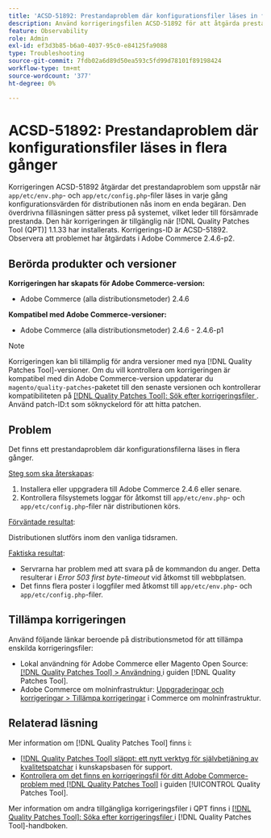 ```yaml
---
title: 'ACSD-51892: Prestandaproblem där konfigurationsfiler läses in flera gånger'
description: Använd korrigeringsfilen ACSD-51892 för att åtgärda prestandaproblem i Adobe Commerce där konfigurationsfiler läses in flera gånger under distributionen.
feature: Observability
role: Admin
exl-id: ef3d3b85-b6a0-4037-95c0-e84125fa9088
type: Troubleshooting
source-git-commit: 7fdb02a6d89d50ea593c5fd99d78101f89198424
workflow-type: tm+mt
source-wordcount: '377'
ht-degree: 0%

---
```


# ACSD-51892: Prestandaproblem där konfigurationsfiler läses in flera gånger

Korrigeringen ACSD-51892 åtgärdar det prestandaproblem som uppstår när `app/etc/env.php`- och `app/etc/config.php`-filer läses in varje gång konfigurationsvärden för distributionen nås inom en enda begäran. Den överdrivna filläsningen sätter press på systemet, vilket leder till försämrade prestanda. Den här korrigeringen är tillgänglig när [!DNL Quality Patches Tool (QPT)] 1.1.33 har installerats. Korrigerings-ID är ACSD-51892. Observera att problemet har åtgärdats i Adobe Commerce 2.4.6-p2.

## Berörda produkter och versioner

**Korrigeringen har skapats för Adobe Commerce-version:**

* Adobe Commerce (alla distributionsmetoder) 2.4.6

**Kompatibel med Adobe Commerce-versioner:**

* Adobe Commerce (alla distributionsmetoder) 2.4.6 - 2.4.6-p1

>[!NOTE]
>
>Korrigeringen kan bli tillämplig för andra versioner med nya [!DNL Quality Patches Tool]-versioner. Om du vill kontrollera om korrigeringen är kompatibel med din Adobe Commerce-version uppdaterar du `magento/quality-patches`-paketet till den senaste versionen och kontrollerar kompatibiliteten på [[!DNL Quality Patches Tool]: Sök efter korrigeringsfiler ](https://experienceleague.adobe.com/tools/commerce-quality-patches/index.html?lang=sv-SE). Använd patch-ID:t som söknyckelord för att hitta patchen.

## Problem

Det finns ett prestandaproblem där konfigurationsfilerna läses in flera gånger.

<u>Steg som ska återskapas</u>:

1. Installera eller uppgradera till Adobe Commerce 2.4.6 eller senare.
1. Kontrollera filsystemets loggar för åtkomst till `app/etc/env.php`- och `app/etc/config.php`-filer när distributionen körs.

<u>Förväntade resultat</u>:

Distributionen slutförs inom den vanliga tidsramen.

<u>Faktiska resultat</u>:

* Servrarna har problem med att svara på de kommandon du anger. Detta resulterar i *Error 503 first byte-timeout* vid åtkomst till webbplatsen.
* Det finns flera poster i loggfiler med åtkomst till `app/etc/env.php`- och `app/etc/config.php`-filer.

## Tillämpa korrigeringen

Använd följande länkar beroende på distributionsmetod för att tillämpa enskilda korrigeringsfiler:

* Lokal användning för Adobe Commerce eller Magento Open Source: [[!DNL Quality Patches Tool] > Användning ](/help/tools/quality-patches-tool/usage.md) i guiden [!DNL Quality Patches Tool].
* Adobe Commerce om molninfrastruktur: [Uppgraderingar och korrigeringar > Tillämpa korrigeringar](https://experienceleague.adobe.com/docs/commerce-cloud-service/user-guide/develop/upgrade/apply-patches.html?lang=sv-SE) i Commerce om molninfrastruktur.

## Relaterad läsning

Mer information om [!DNL Quality Patches Tool] finns i:

* [[!DNL Quality Patches Tool] släppt: ett nytt verktyg för självbetjäning av kvalitetspatchar](https://experienceleague.adobe.com/sv/docs/commerce-operations/tools/quality-patches-tool/quality-patches-tool-to-self-serve-quality-patches) i kunskapsbasen för support.
* [Kontrollera om det finns en korrigeringsfil för ditt Adobe Commerce-problem med  [!DNL Quality Patches Tool]](/help/tools/quality-patches-tool/patches-available-in-qpt/check-patch-for-magento-issue-with-magento-quality-patches.md) i guiden [!UICONTROL Quality Patches Tool].


Mer information om andra tillgängliga korrigeringsfiler i QPT finns i [[!DNL Quality Patches Tool]: Söka efter korrigeringsfiler ](https://experienceleague.adobe.com/tools/commerce-quality-patches/index.html?lang=sv-SE) i [!DNL Quality Patches Tool]-handboken.
